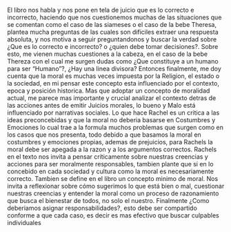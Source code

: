 El libro nos habla y nos pone en tela de juicio que es lo correcto e incorrecto, haciendo que
nos cuestionemos muchas de las situaciones que se comentan como el caso de las
siameses o el caso de la bebe Theresa, plantea mucha preguntas de las cuales son dificiles
extraer una respuesta absoluta, y nos motiva a seguir preguntandonos y buscar la verdad
sobre ¿Que es lo correcto e incorrecto? o ¿quien debe tomar decisiones?.
Sobre esto, me vienen muchas cuestiones a la cabeza, en el caso de la bebe Thereza con
el cual me surgen dudas como ¿Que constituye a un humano para ser “Humano”?, ¿Hay
una linea divisora?
Entonces finalmente, me doy cuenta que la moral es muchas veces impuesta por la
Religion, el estado o la sociedad, en mi pensar este concepto esta influenciado por el
contexto, epoca y posición historica. Mas que adoptar un concepto de moralidad actual, me
parece mas importante y crucial analizar el contexto detras de las acciones antes de emitir
Juicios morales, lo bueno y Malo está influenciado por narrativas sociales.
Lo que hace Rachel es un critica a las ideas preconcebidas y que la moral no deberia
basarse en Costumbres y Emociones lo cual trae a la formula muchos problemas que
surgen como en los casos que nos presenta, todo debido a que basamos la moral en
costumbres y emociones propias, ademas de prejuicios, para Rachels la moral debe ser
apegada a la razon y a los argumentos correctos.
Rachels en el texto nos invita a pensar críticamente sobre nuestras creencias y acciones
para ser moralmente responsables, tambien plante que si en lo concebido en cada sociedad
y cultura como la moral es necesariamente correcto. Tambien se define en el libro un
concepto minimo de moral. Nos invita a reflexionar sobre cómo sugerimos lo que está bien o
mal, cuestionar nuestras creencias y entender la moral como un proceso de razonamiento
que busca el bienestar de todos, no solo el nuestro.
Finalmente ¿Como deberiamos asignar responsabilidades?, esto debe ser compartido
conforme a que cada caso, es decir es mas efectivo que buscar culpables individuales
